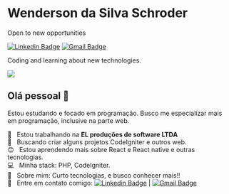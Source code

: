 # Wenderson da Silva Schroder


Open to new opportunities

[![Linkedin Badge](https://img.shields.io/badge/-Wenderson%20da%20Silva%20Schroder-0073b1?style=flat-square&logo=Linkedin&logoColor=white&link=https://www.linkedin.com/in/wenderson-da-silva-schroder-a76a281ab/)](https://www.linkedin.com/in/wenderson-da-silva-schroder-a76a281ab/)  [![Gmail Badge](https://img.shields.io/badge/-wendersondasilva3@gmail.com-f00?style=flat-square&logo=Gmail&logoColor=white&link=mailto:wendersondasilva3@@gmail.com)](mailto:wendersondasilva3@@gmail.com)

Coding and learning about new technologies.

<img width="auto" src="https://media-exp1.licdn.com/dms/image/C4D16AQEe4yNSpoyKmw/profile-displaybackgroundimage-shrink_200_800/0?e=1602115200&v=beta&t=iHL-FQz6j8eJFbV1ZfZlWGrn1StmsU8AoFzLriBEzsU">

## Olá pessoal 👋

Estou estudando e focado em programação.
Busco me especializar mais em programação, inclusive na parte web.

 :office:  &nbsp; Estou trabalhando na **EL produções de software LTDA**
 <br/> :purple_heart: &nbsp; Buscando criar alguns projetos CodeIgniter e outros web. 
 <br/> :blush: &nbsp; Estou aprendendo mais sobre React e React native e outras tecnologias.
 <br/> :computer: &nbsp; Minha stack: PHP, CodeIgniter.
 <br/> 💬  &nbsp; Sobre mim: Curto tecnologias, e busco conhecer mais!!
 <br/> :email: &nbsp; Entre em contato comigo: [![Linkedin Badge](https://img.shields.io/badge/-Linkedin-0073b1?style=flat-square&logo=Linkedin&logoColor=white&link=https://www.linkedin.com/in/wenderson-da-silva-schroder-a76a281ab/)](https://www.linkedin.com/in/wenderson-da-silva-schroder-a76a281ab/) 
| 
[![Gmail Badge](https://img.shields.io/badge/-E-mail-c14438?style=flat-square&logo=Gmail&logoColor=white&link=mailto:wendersondasilva3@gmail.com)](mailto:wendersondasilva3@gmail.com)

